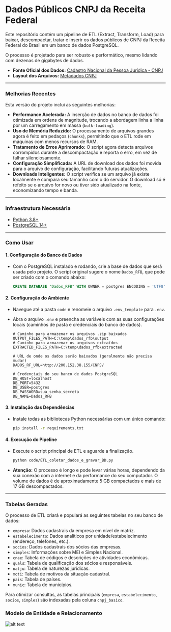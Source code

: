 # Dados Públicos CNPJ da Receita Federal

Este repositório contém um pipeline de ETL (Extract, Transform, Load) para baixar, descompactar, tratar e inserir os dados públicos de CNPJ da Receita Federal do Brasil em um banco de dados PostgreSQL.

O processo é projetado para ser robusto e performático, mesmo lidando com dezenas de gigabytes de dados.

- **Fonte Oficial dos Dados:** [Cadastro Nacional da Pessoa Jurídica - CNPJ](https://dados.gov.br/dados/conjuntos-dados/cadastro-nacional-da-pessoa-juridica---cnpj)
- **Layout dos Arquivos:** [Metadados CNPJ](https://www.gov.br/receitafederal/dados/cnpj-metadados.pdf)

---

### Melhorias Recentes
Esta versão do projeto inclui as seguintes melhorias:
- **Performance Acelerada:** A inserção de dados no banco de dados foi otimizada em ordens de magnitude, trocando a abordagem linha a linha por um carregamento em massa (`bulk-loading`).
- **Uso de Memória Reduzido:** O processamento de arquivos grandes agora é feito em pedaços (`chunks`), permitindo que o ETL rode em máquinas com menos recursos de RAM.
- **Tratamento de Erros Aprimorado:** O script agora detecta arquivos corrompidos durante a descompactação e reporta o erro, em vez de falhar silenciosamente.
- **Configuração Simplificada:** A URL de download dos dados foi movida para o arquivo de configuração, facilitando futuras atualizações.
- **Downloads Inteligentes:** O script verifica se um arquivo já existe localmente e compara seu tamanho com o do servidor. O download só é refeito se o arquivo for novo ou tiver sido atualizado na fonte, economizando tempo e banda.

---

### Infraestrutura Necessária
- [Python 3.8+](https://www.python.org/downloads/)
- [PostgreSQL 14+](https://www.postgresql.org/download/)

---

### Como Usar

#### 1. Configuração do Banco de Dados
- Com o PostgreSQL instalado e rodando, crie a base de dados que será usada pelo projeto. O script original sugere o nome `Dados_RFB`, que pode ser criado com o comando abaixo:
  ```sql
  CREATE DATABASE "Dados_RFB" WITH OWNER = postgres ENCODING = 'UTF8';
  ```

#### 2. Configuração do Ambiente
- Navegue até a pasta `code` e renomeie o arquivo `.env_template` para `.env`.
- Abra o arquivo `.env` e preencha as variáveis com as suas configurações locais (caminhos de pasta e credenciais do banco de dados).

  ```dotenv
  # Caminho para armazenar os arquivos .zip baixados
  OUTPUT_FILES_PATH=C:\temp\dados_rfb\output
  # Caminho para armazenar os arquivos extraídos
  EXTRACTED_FILES_PATH=C:\temp\dados_rfb\extracted

  # URL de onde os dados serão baixados (geralmente não precisa mudar)
  DADOS_RF_URL=http://200.152.38.155/CNPJ/

  # Credenciais do seu banco de dados PostgreSQL
  DB_HOST=localhost
  DB_PORT=5432
  DB_USER=postgres
  DB_PASSWORD=sua_senha_secreta
  DB_NAME=Dados_RFB
  ```

#### 3. Instalação das Dependências
- Instale todas as bibliotecas Python necessárias com um único comando:
  ```bash
  pip install -r requirements.txt
  ```

#### 4. Execução do Pipeline
- Execute o script principal de ETL e aguarde a finalização.
  ```bash
  python code/ETL_coletar_dados_e_gravar_BD.py
  ```
- **Atenção:** O processo é longo e pode levar várias horas, dependendo da sua conexão com a internet e da performance do seu computador. O volume de dados é de aproximadamente 5 GB compactados e mais de 17 GB descompactados.

---

### Tabelas Geradas
O processo de ETL criará e populará as seguintes tabelas no seu banco de dados:
- `empresa`: Dados cadastrais da empresa em nível de matriz.
- `estabelecimento`: Dados analíticos por unidade/estabelecimento (endereço, telefones, etc.).
- `socios`: Dados cadastrais dos sócios das empresas.
- `simples`: Informações sobre MEI e Simples Nacional.
- `cnae`: Tabela de códigos e descrições de atividades econômicas.
- `quals`: Tabela de qualificação dos sócios e responsáveis.
- `natju`: Tabela de naturezas jurídicas.
- `moti`: Tabela de motivos da situação cadastral.
- `pais`: Tabela de países.
- `munic`: Tabela de municípios.

Para otimizar consultas, as tabelas principais (`empresa`, `estabelecimento`, `socios`, `simples`) são indexadas pela coluna `cnpj_basico`.

### Modelo de Entidade e Relacionamento
![alt text](https://github.com/aphonsoar/Receita_Federal_do_Brasil_-_Dados_Publicos_CNPJ/blob/master/Dados_RFB_ERD.png)
